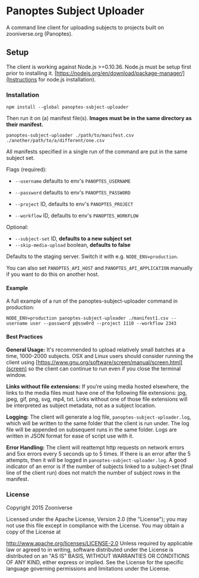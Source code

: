 # Panoptes Subject Uploader

A command line client for uploading subjects to projects built on zooniverse.org (Panoptes).

## Setup

The client is working against Node.js >=0.10.36. Node.js must be setup first prior to installing it. [https://nodejs.org/en/download/package-manager/](Instructions for node.js installation).

### Installation

```
npm install --global panoptes-subject-uploader
```

Then run it on (a) manifest file(s). **Images must be in the same directory as their manifest.**

```
panoptes-subject-uploader ./path/to/manifest.csv ./another/path/to/a/different/one.csv
```

All manifests specified in a single run of the command are put in the same subject set.

Flags (required):

- `--username` defaults to env's `PANOPTES_USERNAME`

- `--password` defaults to env's `PANOPTES_PASSWORD`

- `--project` ID, defaults to env's `PANOPTES_PROJECT`

- `--workflow` ID, defaults to env's `PANOPTES_WORKFLOW`

Optional:

- `--subject-set` ID, **defaults to a new subject set**
- `--skip-media-upload` boolean, **defaults to false**

Defaults to the staging server. Switch it with e.g. `NODE_ENV=production`.

You can also set `PANOPTES_API_HOST` and `PANOPTES_API_APPLICATION` manually if you want to do this on another host.

#### Example

A full example of a run of the panoptes-subject-uploader command in production:

```
NODE_ENV=production panoptes-subject-uploader ./manifest1.csv --username user --password p@ssw0rd --project 1110 --workflow 2343
```

#### Best Practices

**General Usage:** It's recommended to upload relatively small batches at a time, 1000-2000 subjects. OSX and Linux users should consider running the client using [https://www.gnu.org/software/screen/manual/screen.html](screen) so the client can continue to run even if you close the terminal window.

**Links without file extensions:** If you’re using media hosted elsewhere, the links to the media files must have one of the following file extensions: jpg, jpeg, gif, png, svg, mp4, txt. Links without one of those file extensions will be interpreted as subject metadata, not as a subject location.

**Logging:** The client will generate a log file, `panoptes-subject-uploader.log`, which will be written to the same folder that the client is run under. The log file will be appended on subsequent runs in the same folder. Logs are written in JSON format for ease of script use with it. 

**Error Handling:** The client will reattempt http requests on network errors and 5xx errors every 5 seconds up to 5 times. If there is an error after the 5 attempts, then it will be logged in `panoptes-subject-uploader.log`. A good indicator of an error is if the number of subjects linked to a subject-set (final line of the client run) does not match the number of subject rows in the manifest.

### License

Copyright 2015 Zooniverse

Licensed under the Apache License, Version 2.0 (the "License"); you may not use this file except in compliance with the License. You may obtain a copy of the License at

http://www.apache.org/licenses/LICENSE-2.0
Unless required by applicable law or agreed to in writing, software distributed under the License is distributed on an "AS IS" BASIS, WITHOUT WARRANTIES OR CONDITIONS OF ANY KIND, either express or implied. See the License for the specific language governing permissions and limitations under the License.